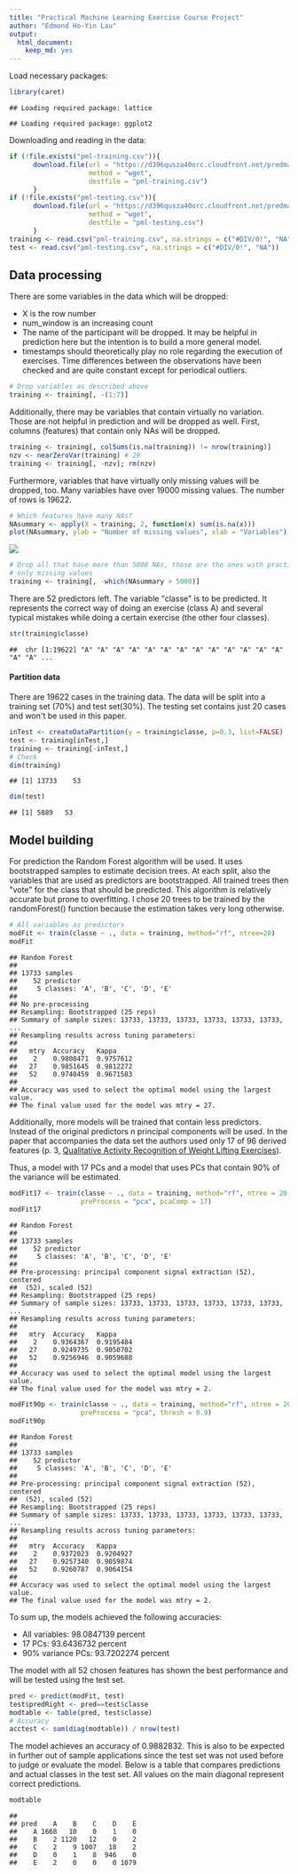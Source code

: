 ```yaml
---
title: "Practical Machine Learning Exercise Course Project"
author: "Edmond Ho-Yin Lau"
output:
  html_document:
    keep_md: yes
---
```


Load necessary packages:

```r
library(caret)
```

```
## Loading required package: lattice
```

```
## Loading required package: ggplot2
```

Downloading and reading in the data:


```r
if (!file.exists("pml-training.csv")){
      download.file(url = "https://d396qusza40orc.cloudfront.net/predmachlearn/pml-training.csv", 
                    method = "wget", 
                    destfile = "pml-training.csv")
      }
if (!file.exists("pml-testing.csv")){
      download.file(url = "https://d396qusza40orc.cloudfront.net/predmachlearn/pml-testing.csv", 
                    method = "wget",
                    destfile = "pml-testing.csv")
      }
training <- read.csv("pml-training.csv", na.strings = c("#DIV/0!", "NA"))
test <- read.csv("pml-testing.csv", na.strings = c("#DIV/0!", "NA"))
```

## Data processing
There are some variables in the data which will be dropped:

* X is the row number
* num_window is an increasing count
* The name of the participant will be dropped. It may be helpful in prediction here but the intention is to build a more general model.
* timestamps should theoretically play no role regarding the execution of exercises. Time differences between the observations have been checked and are quite constant except for periodical outliers.


```r
# Drop variables as described above
training <- training[, -(1:7)]
```

Additionally, there may be variables that contain virtually no variation. Those are not helpful in prediction and will be dropped as well. First, columns (features) that contain only NAs will be dropped.


```r
training <- training[, colSums(is.na(training)) != nrow(training)]
nzv <- nearZeroVar(training) # 29
training <- training[, -nzv]; rm(nzv)
```

Furthermore, variables that have virtually only missing values will be dropped, too. Many variables have over 19000 missing values. The number of rows is 19622.


```r
# Which features have many NAs?
NAsummary <- apply(X = training, 2, function(x) sum(is.na(x)))
plot(NAsummary, ylab = "Number of missing values", xlab = "Variables")
```

![](Prediction-Exercise_files/figure-html/unnamed-chunk-5-1.png)<!-- -->

```r
# Drop all that have more than 5000 NAs, those are the ones with practically
# only missing values
training <- training[, -which(NAsummary > 5000)]
```

There are 52 predictors left. The variable "classe" is to be predicted. It represents the correct way of doing an exercise (class A) and several typical mistakes while doing a certain exercise (the other four classes).


```r
str(training$classe)
```

```
##  chr [1:19622] "A" "A" "A" "A" "A" "A" "A" "A" "A" "A" "A" "A" "A" "A" "A" ...
```

#### Partition data
There are 19622 cases in the training data. The data will be split into a training set (70%) and test set(30%). The testing set contains just 20 cases and won't be used in this paper.


```r
inTest <- createDataPartition(y = training$classe, p=0.3, list=FALSE)
test <- training[inTest,]
training <- training[-inTest,]
# Check
dim(training)
```

```
## [1] 13733    53
```

```r
dim(test)
```

```
## [1] 5889   53
```

## Model building
For prediction the Random Forest algorithm will be used. It uses bootstrapped samples to estimate decision trees. At each split, also the variables that are used as predictors are bootstrapped. All trained trees then "vote" for the class that should be predicted. This algorithm is relatively accurate but prone to overfitting. I chose 20 trees to be trained by the randomForest() function because the estimation takes very long otherwise.


```r
# All variables as predictors
modFit <- train(classe ~ ., data = training, method="rf", ntree=20)
modFit
```

```
## Random Forest 
## 
## 13733 samples
##    52 predictor
##     5 classes: 'A', 'B', 'C', 'D', 'E' 
## 
## No pre-processing
## Resampling: Bootstrapped (25 reps) 
## Summary of sample sizes: 13733, 13733, 13733, 13733, 13733, 13733, ... 
## Resampling results across tuning parameters:
## 
##   mtry  Accuracy   Kappa    
##    2    0.9808471  0.9757612
##   27    0.9851645  0.9812272
##   52    0.9740459  0.9671583
## 
## Accuracy was used to select the optimal model using the largest value.
## The final value used for the model was mtry = 27.
```

Additionally, more models will be trained that contain less predictors. Instead of the original predictors n principal components will be used. In the paper that accompanies the data set the authors used only 17 of 96 derived features (p. 3, [Qualitative Activity Recognition of Weight Lifting Exercises](http://groupware.les.inf.puc-rio.br/public/papers/2013.Velloso.QAR-WLE.pdf)). 

Thus, a model with 17 PCs and a model that uses PCs that contain 90% of the variance will be estimated.


```r
modFit17 <- train(classe ~ ., data = training, method="rf", ntree = 20, 
                  preProcess = "pca", pcaComp = 17)
modFit17
```

```
## Random Forest 
## 
## 13733 samples
##    52 predictor
##     5 classes: 'A', 'B', 'C', 'D', 'E' 
## 
## Pre-processing: principal component signal extraction (52), centered
##  (52), scaled (52) 
## Resampling: Bootstrapped (25 reps) 
## Summary of sample sizes: 13733, 13733, 13733, 13733, 13733, 13733, ... 
## Resampling results across tuning parameters:
## 
##   mtry  Accuracy   Kappa    
##    2    0.9364367  0.9195484
##   27    0.9249735  0.9050702
##   52    0.9256946  0.9059688
## 
## Accuracy was used to select the optimal model using the largest value.
## The final value used for the model was mtry = 2.
```

```r
modFit90p <- train(classe ~ ., data = training, method="rf", ntree = 20,
                  preProcess = "pca", thresh = 0.9)
modFit90p
```

```
## Random Forest 
## 
## 13733 samples
##    52 predictor
##     5 classes: 'A', 'B', 'C', 'D', 'E' 
## 
## Pre-processing: principal component signal extraction (52), centered
##  (52), scaled (52) 
## Resampling: Bootstrapped (25 reps) 
## Summary of sample sizes: 13733, 13733, 13733, 13733, 13733, 13733, ... 
## Resampling results across tuning parameters:
## 
##   mtry  Accuracy   Kappa    
##    2    0.9372023  0.9204927
##   27    0.9257340  0.9059874
##   52    0.9260787  0.9064154
## 
## Accuracy was used to select the optimal model using the largest value.
## The final value used for the model was mtry = 2.
```

To sum up, the models achieved the following accuracies:

* All variables: 98.0847139 percent
* 17 PCs: 93.6436732 percent
* 90% variance PCs: 93.7202274 percent

The model with all 52 chosen features has shown the best performance and will be tested using the test set.


```r
pred <- predict(modFit, test)
test$predRight <- pred==test$classe
modtable <- table(pred, test$classe)
# Accuracy
acctest <- sum(diag(modtable)) / nrow(test)
```

The model achieves an accuracy of 0.9882832. This is also to be expected in further out of sample applications since the test set was not used before to judge or evaluate the model. Below is a table that compares predictions and actual classes in the test set. All values on the main diagonal represent correct predictions.


```r
modtable
```

```
##     
## pred    A    B    C    D    E
##    A 1668   10    0    1    0
##    B    2 1120   12    0    2
##    C    2    9 1007   18    2
##    D    0    1    8  946    0
##    E    2    0    0    0 1079
```

